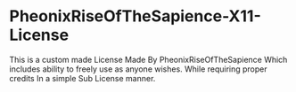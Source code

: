 # PheonixRiseOfTheSapience-X11-License
This is a custom made License Made By PheonixRiseOfTheSapience Which includes ability to freely use as anyone wishes. While requiring proper credits In a simple Sub License manner.
